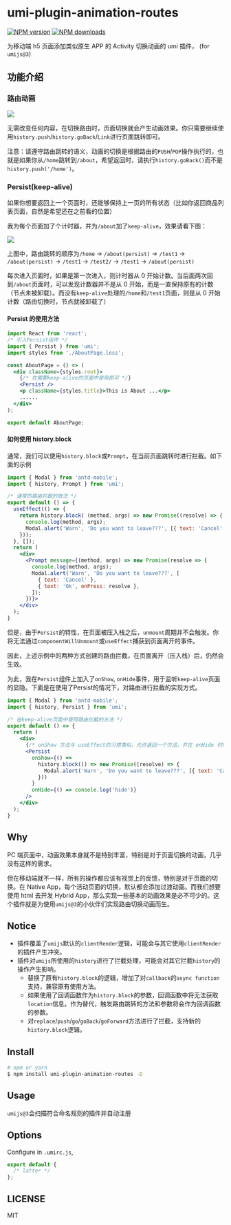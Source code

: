 # umi-plugin-animation-routes

[![NPM version](https://img.shields.io/npm/v/umi-plugin-animation-routes.svg?style=flat)](https://npmjs.org/package/umi-plugin-animation-routes)
[![NPM downloads](http://img.shields.io/npm/dm/umi-plugin-animation-routes.svg?style=flat)](https://npmjs.org/package/umi-plugin-animation-routes)

为移动端 h5 页面添加类似原生 APP 的 Activity 切换动画的 umi 插件， (for `umijs@3`)

## 功能介绍

### 路由动画

<p><img src="./assets/animation-routes-1.gif" /></p>

无需改变任何内容，在切换路由时，页面切换就会产生动画效果。你只需要继续使用`history.push`/`history.goBack`/`Link`进行页面跳转即可。

注意：请遵守路由跳转的语义，动画的切换是根据路由的`PUSH`/`POP`操作执行的，也就是如果你从`/home`跳转到`/about`，希望返回时，请执行`history.goBack()`而不是`history.push('/home')`。

### Persist(keep-alive)

如果你想要返回上一个页面时，还能够保持上一页的所有状态（比如你返回商品列表页面，自然是希望还在之前看的位置）

我为每个页面加了个计时器，并为`/about`加了`keep-alive`，效果请看下图：

<p><img src="./assets/animation-routes-2.gif" /></p>

上图中，路由跳转的顺序为`/home` → `/about(persist)` → `/test1` → `/about(persist)` → `/test1` → `/test2/` → `/test1` → `/about(persist)`

每次进入页面时，如果是第一次进入，则计时器从 0 开始计数。当后面两次回到`/about`页面时，可以发现计数器并不是从 0 开始，而是一直保持原有的计数（节点未被卸载）。而没有`keep-alive`处理的`/home`和`/test1`页面，则是从 0 开始计数（路由切换时，节点就被卸载了）

#### Persist 的使用方法

```jsx
import React from 'react';
/* 引入Persist组件 */
import { Persist } from 'umi';
import styles from './AboutPage.less';

const AboutPage = () => (
  <div className={styles.root}>
    {/* 在需要keep-alive的页面中使用即可 */}
    <Persist />
    <p className={styles.title}>This is About ...</p>
    ......
  </div>
);

export default AboutPage;
```

#### 如何使用 history.block

通常，我们可以使用`history.block`或`Prompt`，在当前页面跳转时进行拦截。如下面的示例

```jsx
import { Modal } from 'antd-mobile';
import { history, Prompt } from 'umi';

/* 通常的路由拦截的做法 */
export default () => {
  useEffect(() => {
    return history.block( (method, args) => new Promise((resolve) => {
      console.log(method, args);
      Modal.alert('Warn', 'Do you want to leave???', [{ text: 'Cancel' }, { text: 'Ok', onPress: resolve }]);
    }));
  }, []);
  return (
    <div>
      <Prompt message={(method, args) => new Promise(resolve => {
        console.log(method, args);
        Modal.alert('Warn', 'Do you want to leave???', [
          { text: 'Cancel' },
          { text: 'Ok', onPress: resolve },
        ]);
      })}>
    </div>
  );
}
```

但是，由于`Persist`的特性，在页面被压入栈之后，`unmount`周期并不会触发。你将无法通过`componentWillUnmount`或`useEffect`捕获到页面离开的事件。

因此，上述示例中的两种方式创建的路由拦截，在页面离开（压入栈）后，仍然会生效。

为此，我在`Persist`组件上加入了`onShow`, `onHide`事件，用于监听`keep-alive`页面的显隐。下面是在使用了Persist的情况下，对路由进行拦截的实现方式。

```jsx
import { Modal } from 'antd-mobile';
import { history, Persist } from 'umi';

/* 在keep-alive页面中使用路由拦截的方法 */
export default () => {
  return (
    <div>
      {/* onShow 方法与 useEffect的习惯类似，允许返回一个方法，并在 onHide 时触发 */}
      <Persist
        onShow={() =>
          history.block(() => new Promise((resolve) => {
            Modal.alert('Warn', 'Do you want to leave???', [{ text: 'Cancel' }, { text: 'Ok', onPress: resolve }]);
          }))
        }
        onHide={() => console.log('hide')}
      />
    </div>
  );
}
```

## Why

PC 端页面中，动画效果本身就不是特别丰富，特别是对于页面切换的动画，几乎没有这样的需求。

但在移动端就不一样，所有的操作都应该有视觉上的反馈，特别是对于页面的切换。在 Native App，每个活动页面的切换，默认都会添加过渡动画。而我们想要使用 html 去开发 Hybrid App，那么实现一些基本的动画效果是必不可少的。这个插件就是为使用`umijs@3`的小伙伴们实现路由切换动画而生。

## Notice

- 插件覆盖了`umijs`默认的`clientRender`逻辑，可能会与其它使用`clientRender`的插件产生冲突。
- 插件对`umijs`所使用的`history`进行了拦截处理，可能会对其它拦截`history`的操作产生影响。
  - 替换了原有`history.block`的逻辑，增加了对`callback`的`async function`支持，兼容原有使用方法。
  - 如果使用了回调函数作为`history.block`的参数，回调函数中将无法获取`location`信息。作为替代，触发路由跳转的方法和参数将会作为回调函数的参数。
  - 对`replace`/`push`/`go`/`goBack`/`goForward`方法进行了拦截，支持新的`history.block`逻辑。

## Install

```bash
# npm or yarn
$ npm install umi-plugin-animation-routes -D
```

## Usage

`umijs@3`会扫描符合命名规则的插件并自动注册

## Options

Configure in `.umirc.js`,

```js
export default {
  /* latter */
};
```

## LICENSE

MIT
